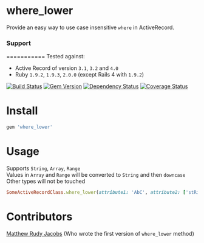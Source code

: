 where_lower
===========

Provide an easy way to use case insensitive `where` in ActiveRecord.

### Support
===========
Tested against:
- Active Record of version `3.1`, `3.2` and `4.0`
- Ruby `1.9.2`, `1.9.3`, `2.0.0` (except Rails 4 with `1.9.2`)

[![Build Status](https://travis-ci.org/PikachuEXE/where_lower.png?branch=master)](https://travis-ci.org/PikachuEXE/where_lower)
[![Gem Version](https://badge.fury.io/rb/where_lower.png)](http://badge.fury.io/rb/where_lower)
[![Dependency Status](https://gemnasium.com/PikachuEXE/where_lower.png)](https://gemnasium.com/PikachuEXE/where_lower)
[![Coverage Status](https://coveralls.io/repos/PikachuEXE/where_lower/badge.png)](https://coveralls.io/r/PikachuEXE/where_lower)

Install
=======

```ruby
gem 'where_lower'
```

Usage
=====
Supports `String`, `Array`, `Range`  
Values in `Array` and `Range` will be converted to `String` and then `downcase`  
Other types will not be touched

```ruby
SomeActiveRecordClass.where_lower(attribute1: 'AbC', attribute2: ['stRing', 123, :symBol], attribute3: ('AA'..'AZ'))
```

Contributors
============
[Matthew Rudy Jacobs](https://github.com/matthewrudy) (Who wrote the first version of `where_lower` method)
